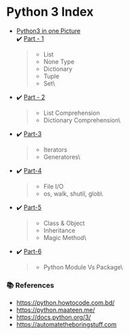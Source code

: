 # Python 3 Index

* [Python3 in one Picture](https://github.com/aminul788/NSL-RAShip-Programm/blob/main/Deep-Learning-Guide/Python3/python3_in_one_pic.png) \
:heavy_check_mark: [Part - 1](https://github.com/aminul788/NSL-RAShip-Programm/blob/main/Deep-Learning-Guide/Python3/python3_intro_part_1.ipynb)
   >* List
   >* None Type
   >* Dictionary
   >* Tuple
   >* Set\

* :heavy_check_mark: [Part - 2]()
   >* List Comprehension
   >* Dictionary Comprehension\

* :heavy_check_mark: [Part-3]()
  >* Iterators
  >* Generatores\

* :heavy_check_mark: [Part-4]()
  >* File I/O
  >* os, walk, shutil, glob\

* :heavy_check_mark: [Part-5]()
  >* Class & Object
  >* Inheritance
  >* Magic Method\

* :heavy_check_mark: [Part-6]()
  >* Python Module Vs Package\\
  
###  :books: References
  * https://python.howtocode.com.bd/
  * https://python.maateen.me/
  * https://docs.python.org/3/
  * https://automatetheboringstuff.com


